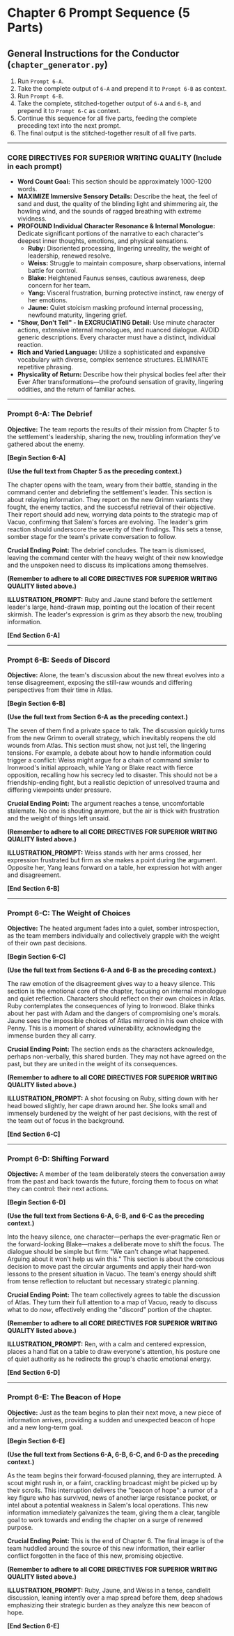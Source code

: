 # Chapter 6 Prompt Sequence (5 Parts)

## General Instructions for the Conductor (`chapter_generator.py`)

1. Run `Prompt 6-A`.
2. Take the complete output of `6-A` and prepend it to `Prompt 6-B` as context.
3. Run `Prompt 6-B`.
4. Take the complete, stitched-together output of `6-A` and `6-B`, and prepend it to `Prompt 6-C` as context.
5. Continue this sequence for all five parts, feeding the complete preceding text into the next prompt.
6. The final output is the stitched-together result of all five parts.

---

### **CORE DIRECTIVES FOR SUPERIOR WRITING QUALITY (Include in each prompt)**

* **Word Count Goal:** This section should be approximately 1000-1200 words.
* **MAXIMIZE Immersive Sensory Details:** Describe the heat, the feel of sand and dust, the quality of the blinding light and shimmering air, the howling wind, and the sounds of ragged breathing with extreme vividness.
* **PROFOUND Individual Character Resonance & Internal Monologue:** Dedicate significant portions of the narrative to each character's deepest inner thoughts, emotions, and physical sensations.
  * **Ruby:** Disoriented processing, lingering unreality, the weight of leadership, renewed resolve.
  * **Weiss:** Struggle to maintain composure, sharp observations, internal battle for control.
  * **Blake:** Heightened Faunus senses, cautious awareness, deep concern for her team.
  * **Yang:** Visceral frustration, burning protective instinct, raw energy of her emotions.
  * **Jaune:** Quiet stoicism masking profound internal processing, newfound maturity, lingering grief.
* **"Show, Don't Tell" - In EXCRUCIATING Detail:** Use minute character actions, extensive internal monologues, and nuanced dialogue. AVOID generic descriptions. Every character must have a distinct, individual reaction.
* **Rich and Varied Language:** Utilize a sophisticated and expansive vocabulary with diverse, complex sentence structures. ELIMINATE repetitive phrasing.
* **Physicality of Return:** Describe how their physical bodies feel after their Ever After transformations—the profound sensation of gravity, lingering oddities, and the return of familiar aches.

---

### **Prompt 6-A: The Debrief**

**Objective:** The team reports the results of their mission from Chapter 5 to the settlement's leadership, sharing the new, troubling information they've gathered about the enemy.

**[Begin Section 6-A]**

**(Use the full text from Chapter 5 as the preceding context.)**

The chapter opens with the team, weary from their battle, standing in the command center and debriefing the settlement's leader. This section is about relaying information. They report on the new Grimm variants they fought, the enemy tactics, and the successful retrieval of their objective. Their report should add new, worrying data points to the strategic map of Vacuo, confirming that Salem's forces are evolving. The leader's grim reaction should underscore the severity of their findings. This sets a tense, somber stage for the team's private conversation to follow.

**Crucial Ending Point:** The debrief concludes. The team is dismissed, leaving the command center with the heavy weight of their new knowledge and the unspoken need to discuss its implications among themselves.

**(Remember to adhere to all CORE DIRECTIVES FOR SUPERIOR WRITING QUALITY listed above.)**

**ILLUSTRATION_PROMPT:** Ruby and Jaune stand before the settlement leader's large, hand-drawn map, pointing out the location of their recent skirmish. The leader's expression is grim as they absorb the new, troubling information.

**[End Section 6-A]**

---

### **Prompt 6-B: Seeds of Discord**

**Objective:** Alone, the team's discussion about the new threat evolves into a tense disagreement, exposing the still-raw wounds and differing perspectives from their time in Atlas.

**[Begin Section 6-B]**

**(Use the full text from Section 6-A as the preceding context.)**

The seven of them find a private space to talk. The discussion quickly turns from the new Grimm to overall strategy, which inevitably reopens the old wounds from Atlas. This section must show, not just tell, the lingering tensions. For example, a debate about how to handle information could trigger a conflict: Weiss might argue for a chain of command similar to Ironwood's initial approach, while Yang or Blake react with fierce opposition, recalling how his secrecy led to disaster. This should not be a friendship-ending fight, but a realistic depiction of unresolved trauma and differing viewpoints under pressure.

**Crucial Ending Point:** The argument reaches a tense, uncomfortable stalemate. No one is shouting anymore, but the air is thick with frustration and the weight of things left unsaid.

**(Remember to adhere to all CORE DIRECTIVES FOR SUPERIOR WRITING QUALITY listed above.)**

**ILLUSTRATION_PROMPT:** Weiss stands with her arms crossed, her expression frustrated but firm as she makes a point during the argument. Opposite her, Yang leans forward on a table, her expression hot with anger and disagreement.

**[End Section 6-B]**

---

### **Prompt 6-C: The Weight of Choices**

**Objective:** The heated argument fades into a quiet, somber introspection, as the team members individually and collectively grapple with the weight of their own past decisions.

**[Begin Section 6-C]**

**(Use the full text from Sections 6-A and 6-B as the preceding context.)**

The raw emotion of the disagreement gives way to a heavy silence. This section is the emotional core of the chapter, focusing on internal monologue and quiet reflection. Characters should reflect on their own choices in Atlas. Ruby contemplates the consequences of lying to Ironwood. Blake thinks about her past with Adam and the dangers of compromising one's morals. Jaune sees the impossible choices of Atlas mirrored in his own choice with Penny. This is a moment of shared vulnerability, acknowledging the immense burden they all carry.

**Crucial Ending Point:** The section ends as the characters acknowledge, perhaps non-verbally, this shared burden. They may not have agreed on the past, but they are united in the weight of its consequences.

**(Remember to adhere to all CORE DIRECTIVES FOR SUPERIOR WRITING QUALITY listed above.)**

**ILLUSTRATION_PROMPT:** A shot focusing on Ruby, sitting down with her head bowed slightly, her cape drawn around her. She looks small and immensely burdened by the weight of her past decisions, with the rest of the team out of focus in the background.

**[End Section 6-C]**

---

### **Prompt 6-D: Shifting Forward**

**Objective:** A member of the team deliberately steers the conversation away from the past and back towards the future, forcing them to focus on what they can control: their next actions.

**[Begin Section 6-D]**

**(Use the full text from Sections 6-A, 6-B, and 6-C as the preceding context.)**

Into the heavy silence, one character—perhaps the ever-pragmatic Ren or the forward-looking Blake—makes a deliberate move to shift the focus. The dialogue should be simple but firm: "We can't change what happened. Arguing about it won't help us win this." This section is about the conscious decision to move past the circular arguments and apply their hard-won lessons to the present situation in Vacuo. The team's energy should shift from tense reflection to reluctant but necessary strategic planning.

**Crucial Ending Point:** The team collectively agrees to table the discussion of Atlas. They turn their full attention to a map of Vacuo, ready to discuss what to do *now*, effectively ending the "discord" portion of the chapter.

**(Remember to adhere to all CORE DIRECTIVES FOR SUPERIOR WRITING QUALITY listed above.)**

**ILLUSTRATION_PROMPT:** Ren, with a calm and centered expression, places a hand flat on a table to draw everyone's attention, his posture one of quiet authority as he redirects the group's chaotic emotional energy.

**[End Section 6-D]**

---

### **Prompt 6-E: The Beacon of Hope**

**Objective:** Just as the team begins to plan their next move, a new piece of information arrives, providing a sudden and unexpected beacon of hope and a new long-term goal.

**[Begin Section 6-E]**

**(Use the full text from Sections 6-A, 6-B, 6-C, and 6-D as the preceding context.)**

As the team begins their forward-focused planning, they are interrupted. A scout might rush in, or a faint, crackling broadcast might be picked up by their scrolls. This interruption delivers the "beacon of hope": a rumor of a key figure who has survived, news of another large resistance pocket, or intel about a potential weakness in Salem's local operations. This new information immediately galvanizes the team, giving them a clear, tangible goal to work towards and ending the chapter on a surge of renewed purpose.

**Crucial Ending Point:** This is the end of Chapter 6. The final image is of the team huddled around the source of this new information, their earlier conflict forgotten in the face of this new, promising objective.

**(Remember to adhere to all CORE DIRECTIVES FOR SUPERIOR WRITING QUALITY listed above.)**

**ILLUSTRATION_PROMPT:** Ruby, Jaune, and Weiss in a tense, candlelit discussion, leaning intently over a map spread before them, deep shadows emphasizing their strategic burden as they analyze this new beacon of hope.

**[End Section 6-E]**
